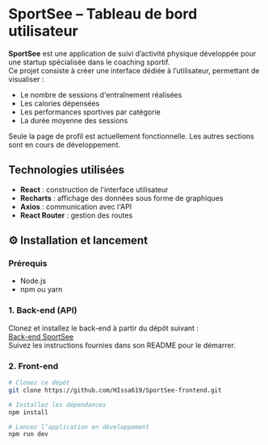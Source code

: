 # SportSee – Tableau de bord utilisateur

**SportSee** est une application de suivi d’activité physique développée pour une startup spécialisée dans le coaching sportif.  
Ce projet consiste à créer une interface dédiée à l’utilisateur, permettant de visualiser :

- Le nombre de sessions d'entraînement réalisées
- Les calories dépensées
- Les performances sportives par catégorie
- La durée moyenne des sessions

 Seule la page de profil est actuellement fonctionnelle. Les autres sections sont en cours de développement.

##  Technologies utilisées

- **React** : construction de l'interface utilisateur
- **Recharts** : affichage des données sous forme de graphiques
- **Axios** : communication avec l'API
- **React Router** : gestion des routes

## ⚙ Installation et lancement

### Prérequis
- Node.js
- npm ou yarn

### 1. Back-end (API)
Clonez et installez le back-end à partir du dépôt suivant :  
 [Back-end SportSee](https://github.com/OpenClassrooms-Student-Center/SportSee)  
Suivez les instructions fournies dans son README pour le démarrer.

### 2. Front-end

```bash
# Clonez ce dépôt
git clone https://github.com/HIssa619/SportSee-frontend.git

# Installez les dépendances
npm install

# Lancez l’application en développement
npm run dev
